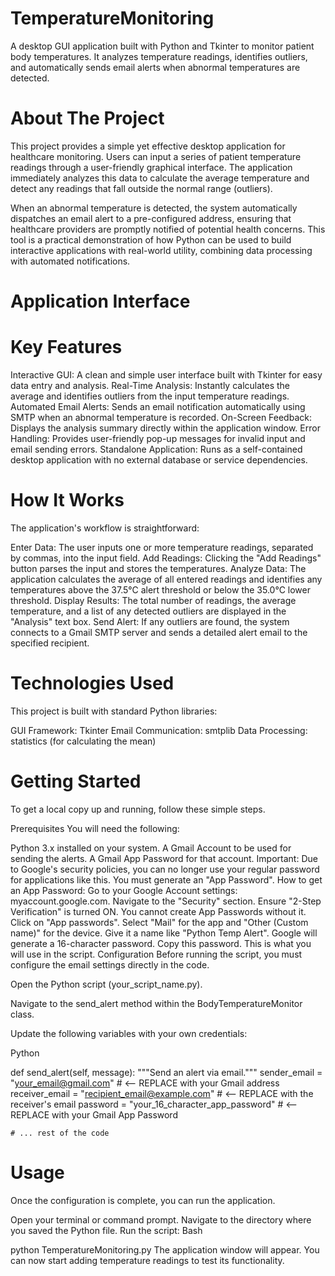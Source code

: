 # TemperatureMonitoring
A desktop GUI application built with Python and Tkinter to monitor patient body temperatures. It analyzes temperature readings, identifies outliers, and automatically sends email alerts when abnormal temperatures are detected.

# About The Project
This project provides a simple yet effective desktop application for healthcare monitoring. Users can input a series of patient temperature readings through a user-friendly graphical interface. The application immediately analyzes this data to calculate the average temperature and detect any readings that fall outside the normal range (outliers).

When an abnormal temperature is detected, the system automatically dispatches an email alert to a pre-configured address, ensuring that healthcare providers are promptly notified of potential health concerns. This tool is a practical demonstration of how Python can be used to build interactive applications with real-world utility, combining data processing with automated notifications.

# Application Interface
# Key Features
Interactive GUI: A clean and simple user interface built with Tkinter for easy data entry and analysis.
Real-Time Analysis: Instantly calculates the average and identifies outliers from the input temperature readings.
Automated Email Alerts: Sends an email notification automatically using SMTP when an abnormal temperature is recorded.
On-Screen Feedback: Displays the analysis summary directly within the application window.
Error Handling: Provides user-friendly pop-up messages for invalid input and email sending errors.
Standalone Application: Runs as a self-contained desktop application with no external database or service dependencies.
# How It Works
The application's workflow is straightforward:

Enter Data: The user inputs one or more temperature readings, separated by commas, into the input field.
Add Readings: Clicking the "Add Readings" button parses the input and stores the temperatures.
Analyze Data: The application calculates the average of all entered readings and identifies any temperatures above the 37.5°C alert threshold or below the 35.0°C lower threshold.
Display Results: The total number of readings, the average temperature, and a list of any detected outliers are displayed in the "Analysis" text box.
Send Alert: If any outliers are found, the system connects to a Gmail SMTP server and sends a detailed alert email to the specified recipient.
# Technologies Used
This project is built with standard Python libraries:

GUI Framework: Tkinter
Email Communication: smtplib
Data Processing: statistics (for calculating the mean)
# Getting Started
To get a local copy up and running, follow these simple steps.

Prerequisites
You will need the following:

Python 3.x installed on your system.
A Gmail Account to be used for sending the alerts.
A Gmail App Password for that account.
Important: Due to Google's security policies, you can no longer use your regular password for applications like this. You must generate an "App Password".
How to get an App Password:
Go to your Google Account settings: myaccount.google.com.
Navigate to the "Security" section.
Ensure "2-Step Verification" is turned ON. You cannot create App Passwords without it.
Click on "App passwords".
Select "Mail" for the app and "Other (Custom name)" for the device. Give it a name like "Python Temp Alert".
Google will generate a 16-character password. Copy this password. This is what you will use in the script.
Configuration
Before running the script, you must configure the email settings directly in the code.

Open the Python script (your_script_name.py).

Navigate to the send_alert method within the BodyTemperatureMonitor class.

Update the following variables with your own credentials:

Python

def send_alert(self, message):
    """Send an alert via email."""
    sender_email = "your_email@gmail.com"  # <-- REPLACE with your Gmail address
    receiver_email = "recipient_email@example.com"  # <-- REPLACE with the receiver's email
    password = "your_16_character_app_password"  # <-- REPLACE with your Gmail App Password

    # ... rest of the code
# Usage
Once the configuration is complete, you can run the application.

Open your terminal or command prompt.
Navigate to the directory where you saved the Python file.
Run the script:
Bash

python TemperatureMonitoring.py
The application window will appear. You can now start adding temperature readings to test its functionality.
